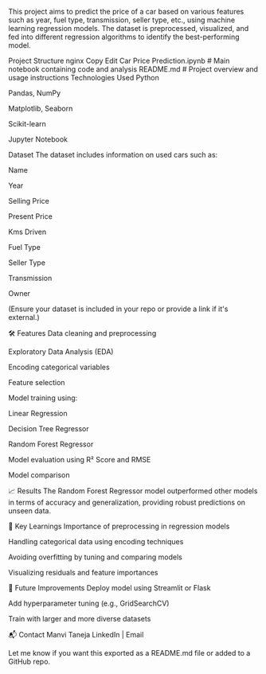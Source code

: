 This project aims to predict the price of a car based on various features such as year, fuel type, transmission, seller type, etc., using machine learning regression models. The dataset is preprocessed, visualized, and fed into different regression algorithms to identify the best-performing model.

 Project Structure
nginx
Copy
Edit
Car Price Prediction.ipynb   # Main notebook containing code and analysis
README.md                    # Project overview and usage instructions
 Technologies Used
Python

Pandas, NumPy

Matplotlib, Seaborn

Scikit-learn

Jupyter Notebook

 Dataset
The dataset includes information on used cars such as:

Name

Year

Selling Price

Present Price

Kms Driven

Fuel Type

Seller Type

Transmission

Owner

(Ensure your dataset is included in your repo or provide a link if it's external.)

🛠 Features
Data cleaning and preprocessing

Exploratory Data Analysis (EDA)

Encoding categorical variables

Feature selection

Model training using:

Linear Regression

Decision Tree Regressor

Random Forest Regressor

Model evaluation using R² Score and RMSE

Model comparison

📈 Results
The Random Forest Regressor model outperformed other models in terms of accuracy and generalization, providing robust predictions on unseen data.

🧠 Key Learnings
Importance of preprocessing in regression models

Handling categorical data using encoding techniques

Avoiding overfitting by tuning and comparing models

Visualizing residuals and feature importances


📌 Future Improvements
Deploy model using Streamlit or Flask

Add hyperparameter tuning (e.g., GridSearchCV)

Train with larger and more diverse datasets

📬 Contact
Manvi Taneja
LinkedIn | Email

Let me know if you want this exported as a README.md file or added to a GitHub repo.









